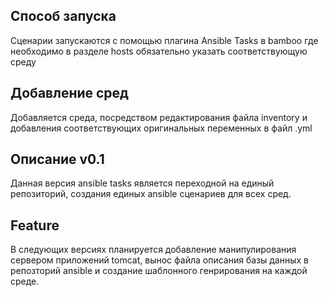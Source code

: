 

## Способ запуска
Сценарии запускаются с помощью плагина Ansible Tasks в bamboo 
где необходимо в разделе hosts обязательно указать соответствующую среду

## Добавление сред
Добавляется среда, посредством редактирования файла inventory и 
добавления соответствующих оригинальных переменных в файл <env>.yml 

## Описание v0.1
Данная версия ansible tasks является переходной на единый репозиторий, 
создания единых ansible сценариев для всех сред.

## Feature
В следующих версиях планируется добавление манипулирования сервером приложений tomcat,
вынос файла описания базы данных в репозторий ansible и создание шаблонного генрирования на каждой среде.